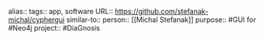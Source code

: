 alias::
tags:: app, software
URL:: https://github.com/stefanak-michal/cyphergui
similar-to::
person:: [[Michal Stefanak]] 
purpose:: #GUI for #Neo4j 
project:: #DiaGnosis
